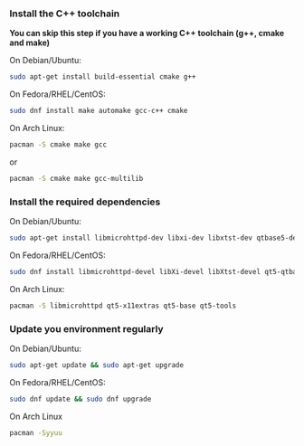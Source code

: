 ### Install the C++ toolchain
**You can skip this step if you have a working C++ toolchain (g++, cmake and make)**

On Debian/Ubuntu:

```bash
sudo apt-get install build-essential cmake g++
```

On Fedora/RHEL/CentOS:

```bash
sudo dnf install make automake gcc-c++ cmake 
```

On Arch Linux:

```bash
pacman -S cmake make gcc
```
or
```bash
pacman -S cmake make gcc-multilib
```

### Install the required dependencies

On Debian/Ubuntu:

```bash
sudo apt-get install libmicrohttpd-dev libxi-dev libxtst-dev qtbase5-dev libqt5x11extras5-dev qttools5-dev qttools5-dev-tools libgcrypt20-dev zlib1g-dev
```

On Fedora/RHEL/CentOS:

```bash
sudo dnf install libmicrohttpd-devel libXi-devel libXtst-devel qt5-qtbase-devel qt5-linguist qt5-qtx11extras qt5-qtx11extras-devel qt5-qttools libgcrypt-devel zlib-devel
```

On Arch Linux:
```bash
pacman -S libmicrohttpd qt5-x11extras qt5-base qt5-tools
```

### Update you environment regularly

On Debian/Ubuntu:

```bash
sudo apt-get update && sudo apt-get upgrade
```

On Fedora/RHEL/CentOS:

```bash
sudo dnf update && sudo dnf upgrade
```

On Arch Linux

```bash
pacman -Syyuu
```
